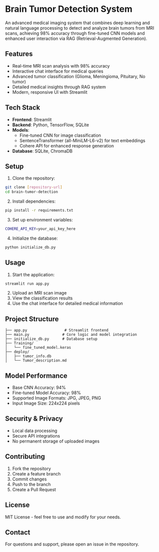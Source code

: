 # Brain Tumor Detection System

An advanced medical imaging system that combines deep learning and natural language processing to detect and analyze brain tumors from MRI scans, achieving 98% accuracy through fine-tuned CNN models and enhanced user interaction via RAG (Retrieval-Augmented Generation).

## Features

- Real-time MRI scan analysis with 98% accuracy
- Interactive chat interface for medical queries
- Advanced tumor classification (Glioma, Meningioma, Pituitary, No tumor)
- Detailed medical insights through RAG system
- Modern, responsive UI with Streamlit

## Tech Stack

- **Frontend**: Streamlit
- **Backend**: Python, TensorFlow, SQLite
- **Models**: 
  - Fine-tuned CNN for image classification
  - SentenceTransformer (all-MiniLM-L6-v2) for text embeddings
  - Cohere API for enhanced response generation
- **Database**: SQLite, ChromaDB

## Setup

1. Clone the repository:
```bash
git clone [repository-url]
cd brain-tumor-detection
```

2. Install dependencies:
```bash
pip install -r requirements.txt
```

3. Set up environment variables:
```bash
COHERE_API_KEY=your_api_key_here
```

4. Initialize the database:
```bash
python initialize_db.py
```

## Usage

1. Start the application:
```bash
streamlit run app.py
```

2. Upload an MRI scan image
3. View the classification results
4. Use the chat interface for detailed medical information

## Project Structure

```
├── app.py                 # Streamlit frontend
├── main.py               # Core logic and model integration
├── initialize_db.py      # Database setup
├── Training/
│   └── fine_tuned_model.keras
├── deploy/
│   ├── tumor_info.db
│   └── Tumor_description.md
```

## Model Performance

- Base CNN Accuracy: 94%
- Fine-tuned Model Accuracy: 98%
- Supported Image Formats: JPG, JPEG, PNG
- Input Image Size: 224x224 pixels

## Security & Privacy

- Local data processing
- Secure API integrations
- No permanent storage of uploaded images

## Contributing

1. Fork the repository
2. Create a feature branch
3. Commit changes
4. Push to the branch
5. Create a Pull Request

## License

MIT License - feel free to use and modify for your needs.

## Contact

For questions and support, please open an issue in the repository.
